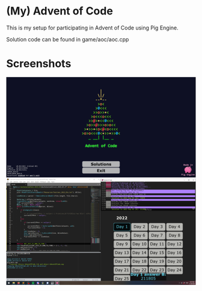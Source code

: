# (My) Advent of Code
This is my setup for participating in Advent of Code using Pig Engine.

Solution code can be found in game/aoc/aoc.cpp

# Screenshots
![Screenshot](https://github.com/PiggybankStudios/AdventOfCode/blob/master/release/main_screenshot.png?raw=true)
![Screenshot](https://github.com/PiggybankStudios/AdventOfCode/blob/master/release/example_screenshot.png?raw=true)